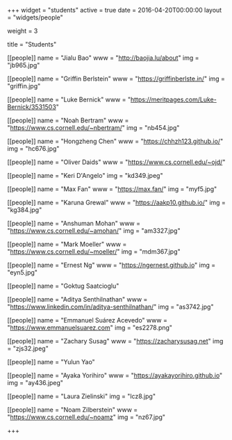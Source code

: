 +++
widget = "students"
active = true
date = 2016-04-20T00:00:00
layout = "widgets/people"

weight = 3

title = "Students"

[[people]]
  name = "Jialu Bao"
  www = "http://baojia.lu/about"
		img = "jb965.jpg"

[[people]]
  name = "Griffin Berlstein"
  www = "https://griffinberlste.in/"
  img = "griffin.jpg"

[[people]]
  name = "Luke Bernick"
  www = "https://meritpages.com/Luke-Bernick/3531503"

[[people]]
  name = "Noah Bertram"
  www = "https://www.cs.cornell.edu/~nbertram/"
  img = "nb454.jpg"

[[people]]
  name = "Hongzheng Chen"
  www = "https://chhzh123.github.io/"
  img = "hc676.jpg"

[[people]]
  name = "Oliver Daids"
  www = "https://www.cs.cornell.edu/~ojd/"

[[people]]
  name = "Keri D'Angelo"
  img = "kd349.jpeg"

[[people]]
  name = "Max Fan"
  www = "https://max.fan/"
  img = "myf5.jpg"

[[people]]
  name = "Karuna Grewal"
  www = "https://aakp10.github.io/"
  img = "kg384.jpg"

[[people]]
  name = "Anshuman Mohan"
  www = "https://www.cs.cornell.edu/~amohan/"
  img = "am3327.jpg"

[[people]]
  name = "Mark Moeller"
  www = "https://www.cs.cornell.edu/~moeller/"
  img = "mdm367.jpg"

[[people]]
  name = "Ernest Ng"
  www = "https://ngernest.github.io"
  img = "eyn5.jpg"  

[[people]]
  name = "Goktug Saatcioglu"

[[people]]
  name = "Aditya Senthilnathan"
  www = "https://www.linkedin.com/in/aditya-senthilnathan/"
  img = "as3742.jpg"

[[people]]
  name = "Emmanuel Suárez Acevedo"
  www = "https://www.emmanuelsuarez.com"
  img = "es2278.png"

[[people]]
  name = "Zachary Susag"
  www = "https://zacharysusag.net"
  img = "zjs32.jpeg"

[[people]]
  name = "Yulun Yao"

[[people]]
  name = "Ayaka Yorihiro"
  www = "https://ayakayorihiro.github.io"
  img = "ay436.jpeg"

[[people]]
  name = "Laura Zielinski"
  img = "lcz8.jpg"

[[people]]
  name = "Noam Zilberstein"
  www = "https://www.cs.cornell.edu/~noamz"
  img = "nz67.jpg"

+++

